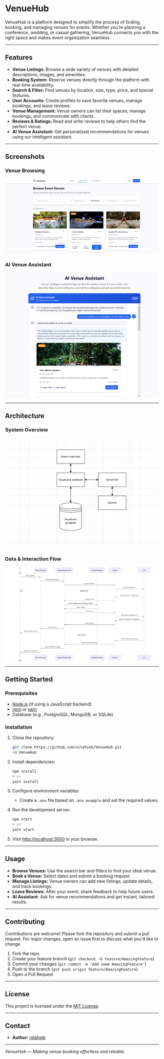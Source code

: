 # VenueHub

VenueHub is a platform designed to simplify the process of finding, booking, and managing venues for events. Whether you're planning a conference, wedding, or casual gathering, VenueHub connects you with the right space and makes event organization seamless.

---

## Features

- **Venue Listings:** Browse a wide variety of venues with detailed descriptions, images, and amenities.
- **Booking System:** Reserve venues directly through the platform with real-time availability.
- **Search & Filter:** Find venues by location, size, type, price, and special features.
- **User Accounts:** Create profiles to save favorite venues, manage bookings, and leave reviews.
- **Venue Management:** Venue owners can list their spaces, manage bookings, and communicate with clients.
- **Reviews & Ratings:** Read and write reviews to help others find the perfect venue.
- **AI Venue Assistant:** Get personalized recommendations for venues using our intelligent assistant.

---

## Screenshots

### Venue Browsing

![Browse Event Venues](images/venuehub_browse_venues.PNG) <!-- Image 1 -->

### AI Venue Assistant

![AI Venue Assistant](images/venuehub_ai_assistant.PNG) <!-- Image 2 -->

---

## Architecture

### System Overview

![VenueHub Architecture Diagram](images/venuehub_architecture.PNG) <!-- Image 3 -->

### Data & Interaction Flow

![VenueHub Sequence Diagram](images/venuehub_sequence.PNG) <!-- Image 4 -->

---

## Getting Started

### Prerequisites

- [Node.js](https://nodejs.org/) (if using a JavaScript backend)
- [npm](https://www.npmjs.com/) or [yarn](https://yarnpkg.com/)
- Database (e.g., PostgreSQL, MongoDB, or SQLite)

### Installation

1. Clone the repository:
   ```bash
   git clone https://github.com/nitahieb/VenueHub.git
   cd VenueHub
   ```

2. Install dependencies:
   ```bash
   npm install
   # or
   yarn install
   ```

3. Configure environment variables:
   - Create a `.env` file based on `.env.example` and set the required values.

4. Run the development server:
   ```bash
   npm start
   # or
   yarn start
   ```

5. Visit [http://localhost:3000](http://localhost:3000) in your browser.

---

## Usage

- **Browse Venues:** Use the search bar and filters to find your ideal venue.
- **Book a Venue:** Select dates and submit a booking request.
- **Manage Listings:** Venue owners can add new listings, update details, and track bookings.
- **Leave Reviews:** After your event, share feedback to help future users.
- **AI Assistant:** Ask for venue recommendations and get instant, tailored results.

---

## Contributing

Contributions are welcome! Please fork the repository and submit a pull request. For major changes, open an issue first to discuss what you'd like to change.

1. Fork the repo
2. Create your feature branch (`git checkout -b feature/AmazingFeature`)
3. Commit your changes (`git commit -m 'Add some AmazingFeature'`)
4. Push to the branch (`git push origin feature/AmazingFeature`)
5. Open a Pull Request

---

## License

This project is licensed under the [MIT License](LICENSE).

---

## Contact

- **Author:** [nitahieb](https://github.com/nitahieb)

---

*VenueHub — Making venue booking effortless and reliable.*
